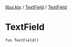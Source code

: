 [libui.ktx](../README.md) / [TextField](README.md) / [TextField](-text-field.md)

# TextField

`fun TextField()`
